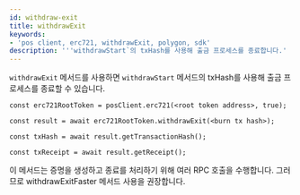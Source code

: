```yaml
---
id: withdraw-exit
title: withdrawExit
keywords:
- 'pos client, erc721, withdrawExit, polygon, sdk'
description: '''withdrawStart`의 txHash를 사용해 출금 프로세스를 종료합니다.'
---
```


`withdrawExit` 메서드를 사용하면 `withdrawStart` 메서드의 txHash를 사용해 출금 프로세스를 종료할 수 있습니다.

```
const erc721RootToken = posClient.erc721(<root token address>, true);

const result = await erc721RootToken.withdrawExit(<burn tx hash>);

const txHash = await result.getTransactionHash();

const txReceipt = await result.getReceipt();

```


이 메서드는 증명을 생성하고 종료를 처리하기 위해 여러 RPC 호출을 수행합니다. 그러므로 withdrawExitFaster 메서드 사용을 권장합니다.
>
